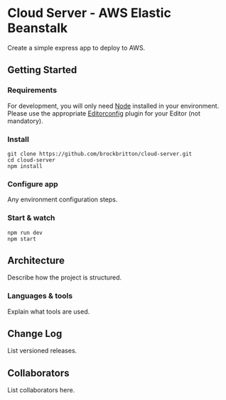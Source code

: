 
# Cloud Server - AWS Elastic Beanstalk

Create a simple express app to deploy to AWS.

## Getting Started

### Requirements

For development, you will only need [Node](http://nodejs.org/) installed in your environment.
Please use the appropriate [Editorconfig](http://editorconfig.org/) plugin for your Editor (not mandatory).

### Install

    git clone https://github.com/brockbritton/cloud-server.git
    cd cloud-server
    npm install

### Configure app

Any environment configuration steps.

### Start & watch

    npm run dev
    npm start

## Architecture

Describe how the project is structured.

### Languages & tools

Explain what tools are used.

## Change Log

List versioned releases.

## Collaborators

List collaborators here.
